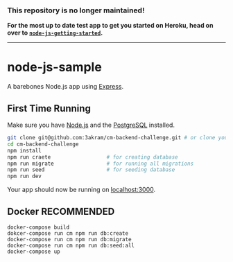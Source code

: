 ### This repository is no longer maintained!

**For the most up to date test app to get you started on Heroku, head on over to [`node-js-getting-started`](https://github.com/heroku/node-js-getting-started).**

---

# node-js-sample

A barebones Node.js app using [Express](http://expressjs.com/).

## First Time Running

Make sure you have [Node.js](http://nodejs.org/) and the [PostgreSQL](https://www.postgresql.org/) installed.

```sh
git clone git@github.com:3akram/cm-backend-challenge.git # or clone your own fork
cd cm-backend-challenge
npm install
npm run craete                  # for creating database
npm run migrate                 # for running all migrations
npm run seed                    # for seeding database
npm run dev
```

Your app should now be running on [localhost:3000](http://localhost:5000/).

## Docker RECOMMENDED

```
docker-compose build
dokcer-compose run cm npm run db:create
docker-compose run cm npm run db:migrate
docker-compose run cm npm run db:seed:all
docker-compose up
```

